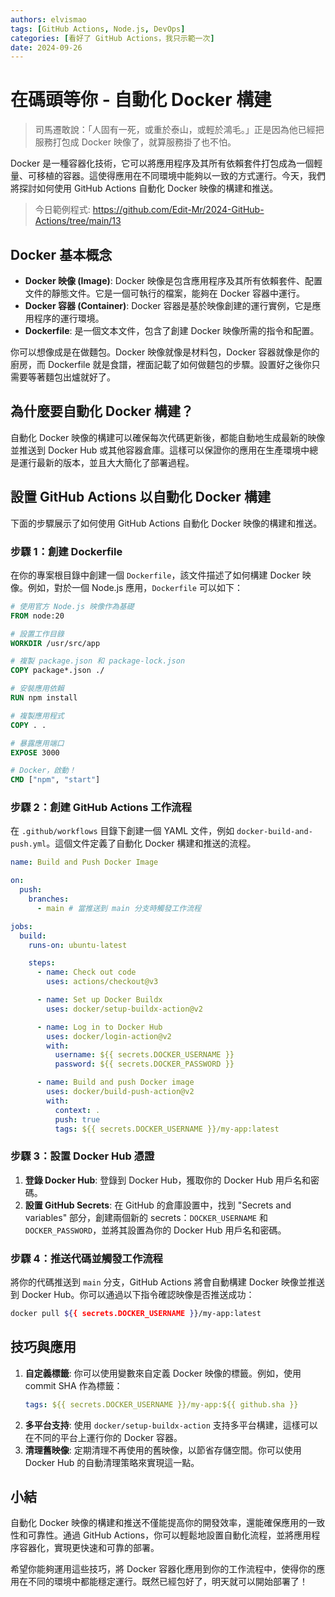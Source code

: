 ```yaml
---
authors: elvismao
tags: [GitHub Actions, Node.js, DevOps]
categories: [看好了 GitHub Actions，我只示範一次]
date: 2024-09-26
---
```

# 在碼頭等你 - 自動化 Docker 構建

> 司馬遷敢說：「人固有一死，或重於泰山，或輕於鴻毛。」正是因為他已經把服務打包成 Docker 映像了，就算服務掛了也不怕。

Docker 是一種容器化技術，它可以將應用程序及其所有依賴套件打包成為一個輕量、可移植的容器。這使得應用在不同環境中能夠以一致的方式運行。今天，我們將探討如何使用 GitHub Actions 自動化 Docker 映像的構建和推送。

> 今日範例程式: <https://github.com/Edit-Mr/2024-GitHub-Actions/tree/main/13>

## Docker 基本概念

- **Docker 映像 (Image)**: Docker 映像是包含應用程序及其所有依賴套件、配置文件的靜態文件。它是一個可執行的檔案，能夠在 Docker 容器中運行。
- **Docker 容器 (Container)**: Docker 容器是基於映像創建的運行實例，它是應用程序的運行環境。
- **Dockerfile**: 是一個文本文件，包含了創建 Docker 映像所需的指令和配置。

你可以想像成是在做麵包。Docker 映像就像是材料包，Docker 容器就像是你的廚房，而 Dockerfile 就是食譜，裡面記載了如何做麵包的步驟。設置好之後你只需要等著麵包出爐就好了。

## 為什麼要自動化 Docker 構建？

自動化 Docker 映像的構建可以確保每次代碼更新後，都能自動地生成最新的映像並推送到 Docker Hub 或其他容器倉庫。這樣可以保證你的應用在生產環境中總是運行最新的版本，並且大大簡化了部署過程。

## 設置 GitHub Actions 以自動化 Docker 構建

下面的步驟展示了如何使用 GitHub Actions 自動化 Docker 映像的構建和推送。

### 步驟 1：創建 Dockerfile

在你的專案根目錄中創建一個 `Dockerfile`，該文件描述了如何構建 Docker 映像。例如，對於一個 Node.js 應用，`Dockerfile` 可以如下：

```Dockerfile
# 使用官方 Node.js 映像作為基礎
FROM node:20

# 設置工作目錄
WORKDIR /usr/src/app

# 複製 package.json 和 package-lock.json
COPY package*.json ./

# 安裝應用依賴
RUN npm install

# 複製應用程式
COPY . .

# 暴露應用端口
EXPOSE 3000

# Docker，啟動！
CMD ["npm", "start"]
```

### 步驟 2：創建 GitHub Actions 工作流程

在 `.github/workflows` 目錄下創建一個 YAML 文件，例如 `docker-build-and-push.yml`。這個文件定義了自動化 Docker 構建和推送的流程。

```yaml
name: Build and Push Docker Image

on:
  push:
    branches:
      - main # 當推送到 main 分支時觸發工作流程

jobs:
  build:
    runs-on: ubuntu-latest

    steps:
      - name: Check out code
        uses: actions/checkout@v3

      - name: Set up Docker Buildx
        uses: docker/setup-buildx-action@v2

      - name: Log in to Docker Hub
        uses: docker/login-action@v2
        with:
          username: ${{ secrets.DOCKER_USERNAME }}
          password: ${{ secrets.DOCKER_PASSWORD }}

      - name: Build and push Docker image
        uses: docker/build-push-action@v2
        with:
          context: .
          push: true
          tags: ${{ secrets.DOCKER_USERNAME }}/my-app:latest
```

### 步驟 3：設置 Docker Hub 憑證

1. **登錄 Docker Hub**: 登錄到 Docker Hub，獲取你的 Docker Hub 用戶名和密碼。
2. **設置 GitHub Secrets**: 在 GitHub 的倉庫設置中，找到 "Secrets and variables" 部分，創建兩個新的 secrets：`DOCKER_USERNAME` 和 `DOCKER_PASSWORD`，並將其設置為你的 Docker Hub 用戶名和密碼。

### 步驟 4：推送代碼並觸發工作流程

將你的代碼推送到 `main` 分支，GitHub Actions 將會自動構建 Docker 映像並推送到 Docker Hub。你可以通過以下指令確認映像是否推送成功：

```bash
docker pull ${{ secrets.DOCKER_USERNAME }}/my-app:latest
```

## 技巧與應用

1. **自定義標籤**: 你可以使用變數來自定義 Docker 映像的標籤。例如，使用 commit SHA 作為標籤：
   ```yaml
   tags: ${{ secrets.DOCKER_USERNAME }}/my-app:${{ github.sha }}
   ```
2. **多平台支持**: 使用 `docker/setup-buildx-action` 支持多平台構建，這樣可以在不同的平台上運行你的 Docker 容器。
3. **清理舊映像**: 定期清理不再使用的舊映像，以節省存儲空間。你可以使用 Docker Hub 的自動清理策略來實現這一點。

## 小結

自動化 Docker 映像的構建和推送不僅能提高你的開發效率，還能確保應用的一致性和可靠性。通過 GitHub Actions，你可以輕鬆地設置自動化流程，並將應用程序容器化，實現更快速和可靠的部署。

希望你能夠運用這些技巧，將 Docker 容器化應用到你的工作流程中，使得你的應用在不同的環境中都能穩定運行。既然已經包好了，明天就可以開始部署了！
